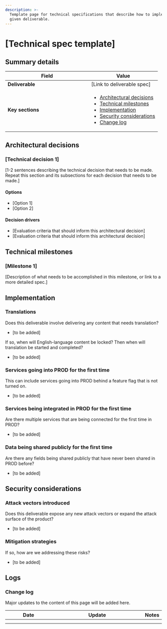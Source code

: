 ```yaml
---
description: >-
  Template page for technical specifications that describe how to implement a
  given deliverable.
---
```


# \[Technical spec template]

## Summary details

<table><thead><tr><th width="253">Field</th><th>Value</th></tr></thead><tbody><tr><td><strong>Deliverable</strong></td><td>[Link to deliverable spec]</td></tr><tr><td><strong>Key sections</strong></td><td><ul><li><a href="technical-spec-template.md#architectural-decisions">Architectural decisions</a></li><li><a href="technical-spec-template.md#technical-milestones">Technical milestones</a></li><li><a href="technical-spec-template.md#implementation">Implementation</a></li><li><a href="technical-spec-template.md#security-considerations">Security considerations</a></li><li><a href="technical-spec-template.md#logs">Change log</a></li></ul></td></tr></tbody></table>

## Architectural decisions

### \[Technical decision 1]

\[1-2 sentences describing the technical decision that needs to be made. Repeat this section and its subsections for each decision that needs to be made.]

#### Options

* \[Option 1]
* \[Option 2]

#### Decision drivers

* \[Evaluation criteria that should inform this architectural decision]
* \[Evaluation criteria that should inform this architectural decision]

## Technical milestones

### \[Milestone 1]

\[Description of what needs to be accomplished in this milestone, or link to a more detailed spec.]

## Implementation

### Translations

Does this deliverable involve delivering any content that needs translation?

* \[to be added]

If so, when will English-language content be locked? Then when will translation be started and completed?

* \[to be added]

### Services going into PROD for the first time

This can include services going into PROD behind a feature flag that is not turned on.

* \[to be added]

### Services being integrated in PROD for the first time

Are there multiple services that are being connected for the first time in PROD?

* \[to be added]

### Data being shared publicly for the first time

Are there any fields being shared publicly that have never been shared in PROD before?

* \[to be added]

## Security considerations

### Attack vectors introduced

Does this deliverable expose any new attack vectors or expand the attack surface of the product?

* \[to be added]

### Mitigation strategies

If so, how are we addressing these risks?

* \[to be added]

## Logs

### Change log

Major updates to the content of this page will be added here.

<table data-full-width="true"><thead><tr><th width="137">Date</th><th width="282">Update</th><th>Notes</th></tr></thead><tbody><tr><td></td><td></td><td></td></tr><tr><td></td><td></td><td></td></tr></tbody></table>
